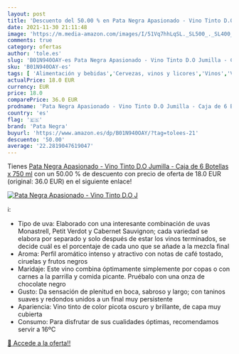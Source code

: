 ```yaml
---
layout: post
title: 'Descuento del 50.00 % en Pata Negra Apasionado - Vino Tinto D.O J'
date: 2021-11-30 21:11:48
image: 'https://m.media-amazon.com/images/I/51Vq7hhLqSL._SL500_._SL400_.jpg'
comments: true
category: ofertas
author: 'tole.es'
slug: 'B01N940OAY-es Pata Negra Apasionado - Vino Tinto D.O Jumilla - Caja de 6...'
sku: 'B01N940OAY-es'
tags: [ 'Alimentación y bebidas','Cervezas, vinos y licores','Vinos','Vinos tintos','pata negra','tinto','vino', ]
actualPrice: 18.0 EUR
currency: EUR
price: 18.0
comparePrice: 36.0 EUR
prodname: 'Pata Negra Apasionado - Vino Tinto D.O Jumilla - Caja de 6 Botellas x 750 ml'
country: 'es'
flag: '🇪🇸'
brand: 'Pata Negra'
buyurl: 'https://www.amazon.es/dp/B01N940OAY/?tag=tolees-21'
descuento: '50.00'
average: '22.2819047619047'
---
```


Tienes [Pata Negra Apasionado - Vino Tinto D.O Jumilla - Caja de 6 Botellas x 750 ml](https://www.amazon.es/dp/B01N940OAY/?tag=tolees-21) con un 50.00 % de descuento con precio de oferta de 18.0 EUR (original: 36.0 EUR) en el siguiente enlace!

[![Pata Negra Apasionado - Vino Tinto D.O J](https://m.media-amazon.com/images/I/51Vq7hhLqSL._SL500_._SL400_.jpg)](https://www.amazon.es/dp/B01N940OAY/?tag=tolees-21)

ℹ️:

- Tipo de uva: Elaborado con una interesante combinación de uvas Monastrell, Petit Verdot y Cabernet Sauvignon; cada variedad se elabora por separado y solo después de estar los vinos terminados, se decide cuál es el porcentaje de cada uno que se añade a la mezcla final
- Aroma: Perfil aromático intenso y atractivo con notas de café tostado, ciruelas y frutos negros
- Maridaje: Este vino combina óptimamente simplemente por copas o con carnes a la parrilla y comida picante. Pruébalo con una onza de chocolate negro
- Gusto: Da sensación de plenitud en boca, sabroso y largo; con taninos suaves y redondos unidos a un final muy persistente
- Apariencia: Vino tinto de color picota oscuro y brillante, de capa muy cubierta
- Consumo: Para disfrutar de sus cualidades óptimas, recomendamos servir a 16ºC

[🛒 Accede a la oferta!!](https://www.amazon.es/dp/B01N940OAY/?tag=tolees-21)
